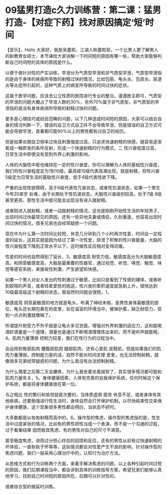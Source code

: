 # 09猛男打造c久力训练营：第二课：猛男打造-【对症下药】找对原因搞定‘短’时间

【音乐】，Hello 大家好，我是吴墨熙，江湖人称墨熙哥，一个比男人更了解男人的新教育女硕士，本节课给大家讲解一下时间短的原因有哪一些，帮助大家能够判断自己时间短的具体的原因是什么。

以便于做针对性的严实训练，早泄分为气质型早泄和非气质型早泄，气质型早泄指的是由于身体的疾病所导致的射精过快的情况，比如包筋、龟头炎、包皮炎、尿道炎等炎症所引起的，这种气质上的病变所导致的时间过快的症状。

这属于医学问题，应该去公立性质的医院进行专业的整治，谨遵医主即可，气质型的早泄的问题大概占了早泄人群的30%，另外70%属于非气质型，非气质型的早泄指的是没有身体疾病所导致的射精过快的问题。

更多是心理技巧或经验范畴的问题，以下几种造成时间短的原因，大家可以结合自身的情况判断一下，错误的自卫方式自卫并不会导致早泄，但是错误的自卫方式可能会导致早泄，青春期可能90%以上的男性都有过自卫的经历。

但是如果长期自卫频率过快且刺激强度过高，只追求快速射精的快感，就容易逐渐氧成一触即发的条件反射，形成一个快速射精的行为模式，二 性兴奋程度过高，日常生活中即使没有受到外界心刺激的影响。

人体的大脑性中枢也维持在一定的性兴奋度，你可以理解为人体的基础性兴奋度，我们将性兴奋程度定为1到10级，最高级10级代表高潮出现，就是射精，将性兴奋5级定为日常生活的基础性兴奋度，低于4级代表性欲下降。

严重的出现性欲障碍，高于6级代表性亢奋状态，或者性饥渴状态，如果一个男生今年20来岁 处难，由于长期处于性饥渴状态，大脑性兴奋级别较高，处于7级 8级甚至更高，那性生活中就可能会出现没有进入就射精。

或者刚进入就射精，或者一动就射精的情况，这也是刚刚开始性生活的年轻男子，出现时间过快最常见的原因，还有一些异地夫妻或情侣，久别重逢，也容易出现时间过快的情况，很多兄弟也会经常疑惑一个问题。

现在中为什么第一次时间比较短，休息几分钟到几个小时再次性爱，时间会一定程度的延长，这其实就是因为经过了第一次性爱，排泄了积聚的性兴奋能量，大脑的性兴奋程度下降到正常水平以下，这时候性反应相对变得迟缓。

性爱的时间也自然得到了延长，3。敏感度高 耐受力低，敏感度高分为大脑敏感度高，和阴莖敏感度高，大脑是最重要的性器官，通过视觉、听觉、嗅觉、触觉、味觉等感官系统，来接收性刺激，产生欲望和快感。

如果一个男人对女人发出的性刺激过于敏感，比如只是看到了性感的裸体，或者听到胶喘的声音，或者轻柔爱抚的挑逗，性兴奋的累积速度就急剧上升，很快达到10级最高级这个射精的状态，那自然时间就会很短，1。

敏感度高 阴莖最敏感的地方就是龟头，布满了神经末梢，是男性身体最敏感的部位，龟头还长期包裹在豹皮里，处在温室的环境当中，被保护着，缺乏耐受力，受到一点点刺激就缴械了。

所谓提升耐受力不外乎就是让龟头多见世面，增强对外界刺激的适应力，这和能喝酒好酒量是一个道理，酒量也是通过不断喝酒慢慢炼出来的，而不是听声就能喝，4。肌肉力量薄弱 控制力较差，我们在性行为的过程当中。

会运用到臀部肌肉 腰腹部肌肉 腿部肌肉，还有心爱肌 皮鞋肌，但是如果我们的肌肉力量薄弱，控制能力差的话，自然不能长时间支撑 爱爱，也无法控制射精，就像很多兄弟经常疑惑的问题，为什么我没有办法控制射精。

为什么偶爱之后第二天会腰疼，为什么我坐着坐着就软了，其实很多情况都可能和肌肉力量有关，5。身体健康因素，人体有完善的自我保护系统，任何时候这个保护系统，都是将身体健康放在第一位。

与之相比 性的繁衍和愉悦就是次要的，当体质虚弱 疲劳 休息不足，或者身体有其他疾病，还要勉强进行性生活时，身体自然会打开保护机制，以尽快结束性交来保护身体健康，这个现象很多男性都会明白，当状态不好时。

大多数都是以匆匆射精而高中的，6。操作型的焦虑，操作型的焦虑指的是，性生活中过度紧张的情况，比如有的男性把性当成一个表演，而不是一个沟通的过程，过于看重结果 因而极其焦虑，有的男性对自己的尺寸不满意。

甚至极度焦虑，进而过分担心伴侣的回馈和反应，还有的男性从前有过快速射精的坏体验，一直耿耿于怀等等，这些情况都会对性爱产生不良的影响，针对操作型的焦虑问题，我们一般采用心理治疗中的，认知行为治疗方法。

从思维方式和行为训练两个方面，来着手解决焦虑的问题，以上各种引起时间过短的原因，我们后期课程当中，都会讲到具体的训练指导方案，希望兄弟们能够认真地学习，找到自己时间短的原因所在，后期可以针对性的。

或者综合型的做延时训练。
